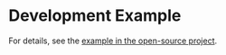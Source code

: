 # Development Example<a name="EN-US_TOPIC_0000001061399563"></a>

For details, see the  [example in the open-source project](https://gitee.com/openharmony/ability_ability_lite/tree/master/frameworks/ability_lite/example).

